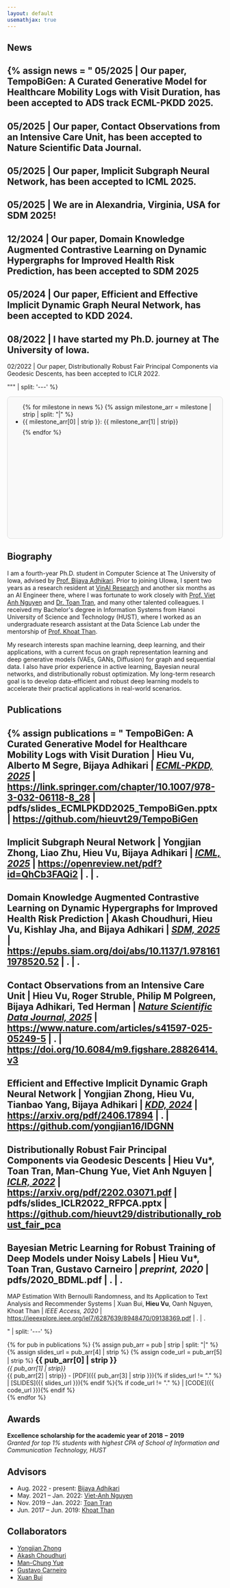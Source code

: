 ```yaml
---
layout: default
usemathjax: true
---
```



## News

{% 
assign news = "
05/2025 | Our paper, TempoBiGen: A Curated Generative Model for Healthcare Mobility Logs with Visit Duration, has been accepted to ADS track ECML-PKDD 2025.
---
05/2025 | Our paper, Contact Observations from an Intensive Care Unit, has been accepted to Nature Scientific Data Journal.
---
05/2025 | Our paper, Implicit Subgraph Neural Network, has been accepted to ICML 2025.
---
05/2025 | We are in Alexandria, Virginia, USA for SDM 2025!
---
12/2024 | Our paper, Domain Knowledge Augmented Contrastive Learning on Dynamic Hypergraphs for Improved Health Risk Prediction, has been accepted to SDM 2025
---
05/2024 | Our paper, Efficient and Effective Implicit Dynamic Graph Neural Network, has been accepted to KDD 2024.
---
08/2022 | I have started my Ph.D. journey at The University of Iowa.
---
02/2022 | Our paper, Distributionally Robust Fair Principal Components via Geodesic Descents, has been accepted to ICLR 2022.

""" | split: '---' 
%}

<div style="height: 300px; overflow-y: auto; border: 1px solid #ddd; border-radius: 8px; padding: 15px; background-color: #f9f9f9; margin-bottom: 20px;">
<ul style="margin: 0; padding-left: 20px;">
{% for milestone in news %}
{% assign milestone_arr = milestone | strip | split: "|" %}
<li style="margin-bottom: 8px;">{{ milestone_arr[0] | strip }}: {{ milestone_arr[1] | strip}}</li>
{% endfor %}
</ul>
</div>


## Biography

I am a fourth-year Ph.D. student in Computer Science at The University of Iowa, advised by [Prof. Bijaya Adhikari](https://cs.uiowa.edu/people/bijaya-adhikari). Prior to joining UIowa, I spent two years as a research resident at [VinAI Research](https://www.vinai.io/) and another six months as an AI Engineer there, where I was fortunate to work closely with [Prof. Viet Anh Nguyen](https://vietanhnguyen.net) and [Dr. Toan Tran](https://researchers.adelaide.edu.au/profile/toan.m.tran), and many other talented colleagues. I received my Bachelor's degree in Information Systems from Hanoi University of Science and Technology (HUST), where I worked as an undergraduate research assistant at the Data Science Lab under the mentorship of [Prof. Khoat Than](https://scholar.google.com.vn/citations?user=z2_6ZRYAAAAJ).

My research interests span machine learning, deep learning, and their applications, with a current focus on graph representation learning and deep generative models (VAEs, GANs, Diffusion) for graph and sequential data. I also have prior experience in active learning, Bayesian neural networks, and distributionally robust optimization. My long-term research goal is to develop data-efficient and robust deep learning models to accelerate their practical applications in real-world scenarios.

<!-- 
{% 
assign biography = "
Aug. 2022 – Present | Ph.D. Student at The University of Iowa.
---
Nov. 2019 – Jun. 2022 | Research Resident & AI Engineer at VinAI Research
---
Jun. 2018 – Apr. 2019 | Software developer at VC Corporation
---
Jun. 2017 – Jun. 2019 | Undergraduate research assistant at Data Science Lab, School of Information and Communication Technology, HUST
---
Aug. 2014 – Mar. 2019 | Student at Hanoi University of Science and Technology (HUST). | I graduated one semester earlier than the standard five-year program with an Excellence Degree of Engineer in Information Systems

" | split: '---' 
%}

{% for milestone in biography %}
{% assign milestone_arr = milestone | strip | split: "|" %}
__<span> {{ milestone_arr[0] | strip }} </span>__ : *{{ milestone_arr[1] | strip}}* 
{% if milestone_arr.size > 2 %}
{% assign subinfo = milestone_arr | slice:2, 6 %}
<ul>
{% for subs in subinfo %}
<li style="font-size: small;"> {{subs | strip}} </li>
{% endfor %}
</ul>
{% endif %}
{% endfor %} -->

## Publications

{% 
assign publications = "
TempoBiGen: A Curated Generative Model for Healthcare Mobility Logs with Visit Duration |
__Hieu Vu__, Alberto M Segre, Bijaya Adhikari |
[*ECML-PKDD, 2025*](https://link.springer.com/chapter/10.1007/978-3-032-06118-8_28) | https://link.springer.com/chapter/10.1007/978-3-032-06118-8_28 | 
pdfs/slides_ECMLPKDD2025_TempoBiGen.pptx | 
https://github.com/hieuvt29/TempoBiGen
---
Implicit Subgraph Neural Network |
Yongjian Zhong, Liao Zhu, __Hieu Vu__, Bijaya Adhikari |
[*ICML, 2025*](https://openreview.net/pdf?id=QhCb3FAQi2) |
https://openreview.net/pdf?id=QhCb3FAQi2 | 
. |
.
---
Domain Knowledge Augmented Contrastive Learning on Dynamic Hypergraphs for Improved Health Risk Prediction | 
Akash Choudhuri, __Hieu Vu__, Kishlay Jha, and Bijaya Adhikari |
[*SDM, 2025*](https://epubs.siam.org/doi/abs/10.1137/1.9781611978520.52) | https://epubs.siam.org/doi/abs/10.1137/1.9781611978520.52 |
. |
. 
---
Contact Observations from an Intensive Care Unit |
__Hieu Vu__, Roger Struble, Philip M Polgreen, Bijaya Adhikari, Ted Herman |
[*Nature Scientific Data Journal, 2025*](https://www.nature.com/articles/s41597-025-05249-5) | https://www.nature.com/articles/s41597-025-05249-5 |
. |
https://doi.org/10.6084/m9.figshare.28826414.v3
---
Efficient and Effective Implicit Dynamic Graph Neural Network | 
Yongjian Zhong, __Hieu Vu__, Tianbao Yang, Bijaya Adhikari |
[*KDD, 2024*](https://dl.acm.org/doi/abs/10.1145/3637528.3672026) |
https://arxiv.org/pdf/2406.17894 |
. |
https://github.com/yongjian16/IDGNN
---
Distributionally Robust Fair Principal Components via Geodesic Descents |
__Hieu Vu*__, Toan Tran, Man-Chung Yue, Viet Anh Nguyen |
[*ICLR, 2022*](https://iclr.cc/virtual/2022/poster/6615) |
https://arxiv.org/pdf/2202.03071.pdf |
pdfs/slides_ICLR2022_RFPCA.pptx |
https://github.com/hieuvt29/distributionally_robust_fair_pca
---
Bayesian Metric Learning for Robust Training of Deep Models under Noisy Labels |
__Hieu Vu*__, Toan Tran, Gustavo Carneiro |
*preprint, 2020* |
pdfs/2020_BDML.pdf |
. |
.
---
MAP Estimation With Bernoulli Randomness, and Its Application to Text Analysis and Recommender Systems |
Xuan Bui, __Hieu Vu__, Oanh Nguyen, Khoat Than |
*IEEE Access, 2020* |
https://ieeexplore.ieee.org/iel7/6287639/8948470/09138369.pdf |
. |
.

" | split: '---' 
%}


{% for pub in publications %}
{% assign pub_arr = pub | strip | split: "|" %}
{% assign slides_url = pub_arr[4] | strip %}
{% assign code_url = pub_arr[5] | strip %}
__<span style='font-size: 18px'> {{ pub_arr[0] | strip }} </span>__ <br> 
*{{ pub_arr[1] | strip}}* <br> 
{{ pub_arr[2] | strip}} - [PDF]({{ pub_arr[3] | strip }}){% if slides_url != "." %} | [SLIDES]({{ slides_url }}){% endif %}{% if code_url != "." %} | [CODE]({{ code_url }}){% endif %}<br>
{% endfor %}



## Awards

__Excellence scholarship for the academic year of 2018 − 2019__ <br>
*Granted for top 1% students with highest CPA of School of Information and Communication Technology, HUST*

## Advisors
- Aug. 2022 - present: [Bijaya Adhikari](https://cs.uiowa.edu/people/bijaya-adhikari)
- May. 2021 – Jan. 2022: [Viet-Anh Nguyen](https://vietanhnguyen.net)
- Nov. 2019 – Jan. 2022: [Toan Tran](https://researchers.adelaide.edu.au/profile/toan.m.tran)
- Jun. 2017 – Jun. 2019: [Khoat Than](https://scholar.google.com.vn/citations?user=z2_6ZRYAAAAJ) 

## Collaborators
- [Yongjian Zhong](https://yongjian16.github.io/)
- [Akash Choudhuri](https://soothysay.github.io/)
- [Man-Chung Yue](https://manchungyue.com/)
- [Gustavo Carneiro](https://cs.adelaide.edu.au/~carneiro/)
- [Xuan Bui](https://scholar.google.com.vn/citations?user=DSLkmeUAAAAJ)
